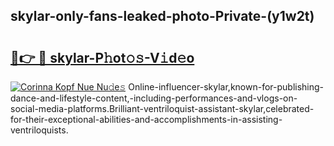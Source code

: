 ## skylar-only-fans​-leaked-photo​-Private-(y1w2t)


# <h2><a href="https://mediaupload.pro?title=skylar&ref=git">🔗👉 🔴 skylar-P𝚑ot𝚘𝚜-V𝚒d𝚎o</a></h2>

[![Corinna Kopf Nue Nu𝚍e𝚜](https://i.imgur.com/0qMVB7G.gif)](https://mediaupload.pro?title=skylar&ref=git)
Online-influencer-skylar,known-for-publishing-dance-and-lifestyle-content,-including-performances-and-vlogs-on-social-media-platforms.Brilliant-ventriloquist-assistant-skylar,celebrated-for-their-exceptional-abilities-and-accomplishments-in-assisting-ventriloquists.  